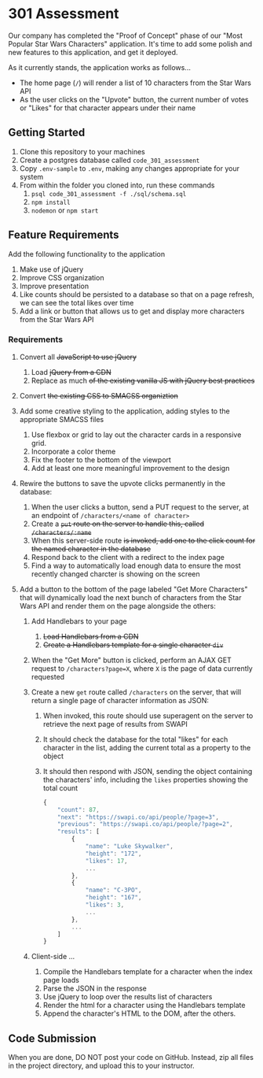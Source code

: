 # 301 Assessment

Our company has completed the "Proof of Concept" phase of our "Most Popular Star Wars Characters" application. It's time to add some polish and new features to this application, and get it deployed.

As it currently stands, the application works as follows...

- The home page (`/`) will render a list of 10 characters from the Star Wars API
- As the user clicks on the "Upvote" button, the current number of votes or "Likes" for that character appears under their name

## Getting Started

1. Clone this repository to your machines
1. Create a postgres database called `code_301_assessment`
1. Copy `.env-sample` to `.env`, making any changes appropriate for your system
1. From within the folder you cloned into, run these commands
   1. `psql code_301_assessment -f ./sql/schema.sql`
   1. `npm install`
   1. `nodemon` or `npm start`

## Feature Requirements

Add the following functionality to the application

1. Make use of jQuery
1. Improve CSS organization
1. Improve presentation
1. Like counts should be persisted to a database so that on a page refresh, we can see the total likes over time
1. Add a link or button that allows us to get and display more characters from the Star Wars API

### Requirements

1. Convert all ~~JavaScript to use jQuery~~

   1. Load ~~jQuery from a CDN~~
   1. Replace as much ~~of the existing vanilla JS with jQuery best practices~~

1. Convert ~~the existing CSS to SMACSS organiztion~~

1. Add some creative styling to the application, adding styles to the appropriate SMACSS files
   1. Use flexbox or grid to lay out the character cards in a responsive grid.
   1. Incorporate a color theme
   1. Fix the footer to the bottom of the viewport
   1. Add at least one more meaningful improvement to the design

1. Rewire the buttons to save the upvote clicks permanently in the database:

   1. When the user clicks a button, send a PUT request to the server, at an endpoint of `/characters/<name of character>`
   1. Create a ~~`put` route on the server to handle this, called `/characters/:name`~~
   1. When this server-side route ~~is invoked, add one to the click count for the named character in the database~~
   1. Respond back to the client with a redirect to the index page
   1. Find a way to automatically load enough data to ensure the most recently changed charcter is showing on the screen

1. Add a button to the bottom of the page labeled "Get More Characters" that will dynamically load the next bunch of characters from the Star Wars API and render them on the page alongside the others:
   1. Add Handlebars to your page
      1. ~~Load Handlebars from a CDN~~
      1. ~~Create a Handlebars template for a single character `div`~~
   1. When the "Get More" button is clicked, perform an AJAX GET request to `/characters?page=X`, where `X` is the page of data currently requested
   1. Create a new `get` route called `/characters` on the server, that will return a single page of character information as JSON:
      1. When invoked, this route should use superagent on the server to retrieve the next page of results from SWAPI
      1. It should check the database for the total "likes" for each character in the list, adding the current total as a property to the object
      1. It should then respond with JSON, sending the object containing the characters' info, including the `likes` properties showing the total count

         ```javascript
         {
             "count": 87,
             "next": "https://swapi.co/api/people/?page=3",
             "previous": "https://swapi.co/api/people/?page=2",
             "results": [
                 {
                     "name": "Luke Skywalker",
                     "height": "172",
                     "likes": 17,
                     ...
                 },
                 {
                     "name": "C-3PO",
                     "height": "167",
                     "likes": 3,
                     ...
                 },
                 ...
             ]
         }
            ```

   1. Client-side ...
      1. Compile the Handlebars template for a character when the index page loads
      1. Parse the JSON in the response
      1. Use jQuery to loop over the results list of characters
      1. Render the html for a character using the Handlebars template
      1. Append the character's HTML to the DOM, after the others.

## Code Submission

When you are done, DO NOT post your code on GitHub. Instead, zip all files in the project directory, and upload this to your instructor.
